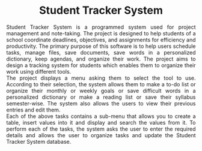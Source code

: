 <h1 align='center'> Student Tracker System </h1>

<p align='justify'> Student Tracker System is a programmed system used for project management and note-taking. The project is designed to help students of a school coordinate deadlines, objectives, and assignments for efficiency and productivity. The primary purpose of this software is to help users schedule tasks, manage files, save documents, save words in a personalized dictionary, keep agendas, and organize their work. The project aims to design a tracking system for students which enables them to organize their work using different tools.
<br>
The project displays a menu asking them to select the tool to use. According to their selection, the system allows them to make a to-do list or organize their monthly or weekly goals or save difficult words in a personalized dictionary or make a reading list or save their syllabus semester-wise. The system also allows the users to view their previous entries and edit them.
<br>
Each of the above tasks contains a sub-menu that allows you to create a table, insert values into it and display and search the values from it. To perform each of the tasks, the system asks the user to enter the required details and allows the user to organize tasks and update the Student Tracker System database. </p>

